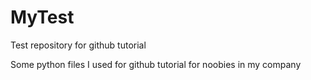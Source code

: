 MyTest
======

Test repository for github tutorial

Some python files I used for github tutorial for noobies in my company 
